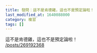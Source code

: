 ```yaml
---
title: 發問：這不是肯德雞，這也不是預定論啦！
last_modified_at: 1640088000
category: 複習
tags: []
---
```


<p>這不是肯德雞，這也不是預定論啦！<br/>
<a href="/posts/269192368" target="_blank">/posts/269192368</a></p>
<p> </p>
